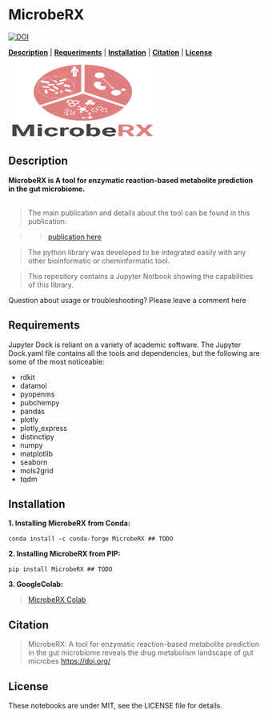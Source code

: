 # **MicrobeRX**

[![DOI](https://zenodo.org/badge/405159870.svg)](https://zenodo.org/badge/latestdoi/405159870)

[**Description**](#description) | [**Requeriments**](#requeriments) | [**Installation**](#installation) | [**Citation**](#citation) | [**License**](#license)

<img src="img/logo.png"  width="300" height="150">

## Description

**MicrobeRX is A tool for enzymatic reaction-based metabolite prediction in the gut microbiome.** <br><br>

> The main publication and details about the tool can be found in this publication:

>> [publication here]()

> The python library was developed to be integrated easily with any other bioinformatic or cheminformatic tool.

> This repository contains a Jupyter Notbook showing the capabilities of this library.

Question about usage or troubleshooting? Please leave a comment here

## Requirements

Jupyter Dock is reliant on a variety of academic software. The Jupyter Dock.yaml file contains all the tools and dependencies, but the following are some of the most noticeable:

- rdkit
- datamol
- pyopenms
- pubchempy
- pandas
- plotly
- plotly_express
- distinctipy
- numpy
- matplotlib
- seaborn
- mols2grid
- tqdm

## Installation 

**1. Installing MicrobeRX from Conda:**

```
conda install -c conda-forge MicrobeRX ## TODO
```

**2. Installing MicrobeRX from PIP:**

```
pip install MicrobeRX ## TODO
```

**3. GoogleColab:**

> [MicrobeRX Colab]()


## Citation
> MicrobeRX: A tool for enzymatic reaction-based metabolite prediction in the gut microbiome reveals the drug metabolism landscape of gut microbes https://doi.org/

## License
These notebooks are under MIT, see the LICENSE file for details.

